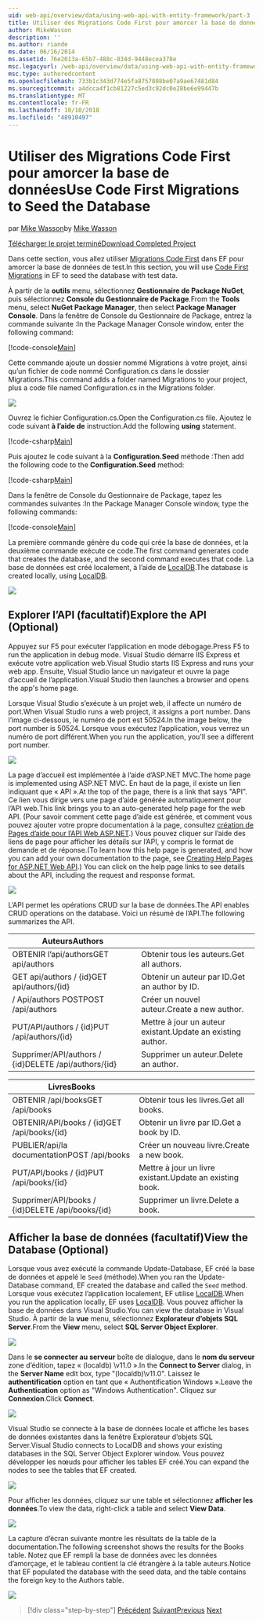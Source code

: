 ```yaml
---
uid: web-api/overview/data/using-web-api-with-entity-framework/part-3
title: Utiliser des Migrations Code First pour amorcer la base de données | Microsoft Docs
author: MikeWasson
description: ''
ms.author: riande
ms.date: 06/16/2014
ms.assetid: 76e2013a-65b7-488c-834d-9448ecea378e
msc.legacyurl: /web-api/overview/data/using-web-api-with-entity-framework/part-3
msc.type: authoredcontent
ms.openlocfilehash: 733b1c343d774e5fa8757808be07a9ae67481d84
ms.sourcegitcommit: a4dcca4f1cb81227c5ed3c92dc0e28be6e99447b
ms.translationtype: MT
ms.contentlocale: fr-FR
ms.lasthandoff: 10/10/2018
ms.locfileid: "48910497"
---
```

<a name="use-code-first-migrations-to-seed-the-database"></a><span data-ttu-id="e496b-102">Utiliser des Migrations Code First pour amorcer la base de données</span><span class="sxs-lookup"><span data-stu-id="e496b-102">Use Code First Migrations to Seed the Database</span></span>
====================
<span data-ttu-id="e496b-103">par [Mike Wasson](https://github.com/MikeWasson)</span><span class="sxs-lookup"><span data-stu-id="e496b-103">by [Mike Wasson](https://github.com/MikeWasson)</span></span>

[<span data-ttu-id="e496b-104">Télécharger le projet terminé</span><span class="sxs-lookup"><span data-stu-id="e496b-104">Download Completed Project</span></span>](https://github.com/MikeWasson/BookService)

<span data-ttu-id="e496b-105">Dans cette section, vous allez utiliser [Migrations Code First](https://msdn.microsoft.com/data/jj591621) dans EF pour amorcer la base de données de test.</span><span class="sxs-lookup"><span data-stu-id="e496b-105">In this section, you will use [Code First Migrations](https://msdn.microsoft.com/data/jj591621) in EF to seed the database with test data.</span></span>

<span data-ttu-id="e496b-106">À partir de la **outils** menu, sélectionnez **Gestionnaire de Package NuGet**, puis sélectionnez **Console du Gestionnaire de Package**.</span><span class="sxs-lookup"><span data-stu-id="e496b-106">From the **Tools** menu, select **NuGet Package Manager**, then select **Package Manager Console**.</span></span> <span data-ttu-id="e496b-107">Dans la fenêtre de Console du Gestionnaire de Package, entrez la commande suivante :</span><span class="sxs-lookup"><span data-stu-id="e496b-107">In the Package Manager Console window, enter the following command:</span></span>

[!code-console[Main](part-3/samples/sample1.cmd)]

<span data-ttu-id="e496b-108">Cette commande ajoute un dossier nommé Migrations à votre projet, ainsi qu’un fichier de code nommé Configuration.cs dans le dossier Migrations.</span><span class="sxs-lookup"><span data-stu-id="e496b-108">This command adds a folder named Migrations to your project, plus a code file named Configuration.cs in the Migrations folder.</span></span>

![](part-3/_static/image1.png)

<span data-ttu-id="e496b-109">Ouvrez le fichier Configuration.cs.</span><span class="sxs-lookup"><span data-stu-id="e496b-109">Open the Configuration.cs file.</span></span> <span data-ttu-id="e496b-110">Ajoutez le code suivant **à l’aide de** instruction.</span><span class="sxs-lookup"><span data-stu-id="e496b-110">Add the following **using** statement.</span></span>

[!code-csharp[Main](part-3/samples/sample2.cs)]

<span data-ttu-id="e496b-111">Puis ajoutez le code suivant à la **Configuration.Seed** méthode :</span><span class="sxs-lookup"><span data-stu-id="e496b-111">Then add the following code to the **Configuration.Seed** method:</span></span>

[!code-csharp[Main](part-3/samples/sample3.cs)]

<span data-ttu-id="e496b-112">Dans la fenêtre de Console du Gestionnaire de Package, tapez les commandes suivantes :</span><span class="sxs-lookup"><span data-stu-id="e496b-112">In the Package Manager Console window, type the following commands:</span></span>

[!code-console[Main](part-3/samples/sample4.cmd)]

<span data-ttu-id="e496b-113">La première commande génère du code qui crée la base de données, et la deuxième commande exécute ce code.</span><span class="sxs-lookup"><span data-stu-id="e496b-113">The first command generates code that creates the database, and the second command executes that code.</span></span> <span data-ttu-id="e496b-114">La base de données est créé localement, à l’aide de [LocalDB](https://msdn.microsoft.com/library/hh510202.aspx).</span><span class="sxs-lookup"><span data-stu-id="e496b-114">The database is created locally, using [LocalDB](https://msdn.microsoft.com/library/hh510202.aspx).</span></span>

![](part-3/_static/image2.png)

## <a name="explore-the-api-optional"></a><span data-ttu-id="e496b-115">Explorer l’API (facultatif)</span><span class="sxs-lookup"><span data-stu-id="e496b-115">Explore the API (Optional)</span></span>

<span data-ttu-id="e496b-116">Appuyez sur F5 pour exécuter l’application en mode débogage.</span><span class="sxs-lookup"><span data-stu-id="e496b-116">Press F5 to run the application in debug mode.</span></span> <span data-ttu-id="e496b-117">Visual Studio démarre IIS Express et exécute votre application web.</span><span class="sxs-lookup"><span data-stu-id="e496b-117">Visual Studio starts IIS Express and runs your web app.</span></span> <span data-ttu-id="e496b-118">Ensuite, Visual Studio lance un navigateur et ouvre la page d’accueil de l’application.</span><span class="sxs-lookup"><span data-stu-id="e496b-118">Visual Studio then launches a browser and opens the app's home page.</span></span>

<span data-ttu-id="e496b-119">Lorsque Visual Studio s’exécute à un projet web, il affecte un numéro de port.</span><span class="sxs-lookup"><span data-stu-id="e496b-119">When Visual Studio runs a web project, it assigns a port number.</span></span> <span data-ttu-id="e496b-120">Dans l’image ci-dessous, le numéro de port est 50524.</span><span class="sxs-lookup"><span data-stu-id="e496b-120">In the image below, the port number is 50524.</span></span> <span data-ttu-id="e496b-121">Lorsque vous exécutez l’application, vous verrez un numéro de port différent.</span><span class="sxs-lookup"><span data-stu-id="e496b-121">When you run the application, you'll see a different port number.</span></span>

![](part-3/_static/image3.png)

<span data-ttu-id="e496b-122">La page d’accueil est implémentée à l’aide d’ASP.NET MVC.</span><span class="sxs-lookup"><span data-stu-id="e496b-122">The home page is implemented using ASP.NET MVC.</span></span> <span data-ttu-id="e496b-123">En haut de la page, il existe un lien indiquant que « API ».</span><span class="sxs-lookup"><span data-stu-id="e496b-123">At the top of the page, there is a link that says "API".</span></span> <span data-ttu-id="e496b-124">Ce lien vous dirige vers une page d’aide générée automatiquement pour l’API web.</span><span class="sxs-lookup"><span data-stu-id="e496b-124">This link brings you to an auto-generated help page for the web API.</span></span> <span data-ttu-id="e496b-125">(Pour savoir comment cette page d’aide est générée, et comment vous pouvez ajouter votre propre documentation à la page, consultez [création de Pages d’aide pour l’API Web ASP.NET](../../getting-started-with-aspnet-web-api/creating-api-help-pages.md).) Vous pouvez cliquer sur l’aide des liens de page pour afficher les détails sur l’API, y compris le format de demande et de réponse.</span><span class="sxs-lookup"><span data-stu-id="e496b-125">(To learn how this help page is generated, and how you can add your own documentation to the page, see [Creating Help Pages for ASP.NET Web API](../../getting-started-with-aspnet-web-api/creating-api-help-pages.md).) You can click on the help page links to see details about the API, including the request and response format.</span></span>

![](part-3/_static/image4.png)

<span data-ttu-id="e496b-126">L’API permet les opérations CRUD sur la base de données.</span><span class="sxs-lookup"><span data-stu-id="e496b-126">The API enables CRUD operations on the database.</span></span> <span data-ttu-id="e496b-127">Voici un résumé de l’API.</span><span class="sxs-lookup"><span data-stu-id="e496b-127">The following summarizes the API.</span></span>

| <span data-ttu-id="e496b-128">Auteurs</span><span class="sxs-lookup"><span data-stu-id="e496b-128">Authors</span></span> |  |
| --- | -- |
| <span data-ttu-id="e496b-129">OBTENIR l’api/authors</span><span class="sxs-lookup"><span data-stu-id="e496b-129">GET api/authors</span></span> | <span data-ttu-id="e496b-130">Obtenir tous les auteurs.</span><span class="sxs-lookup"><span data-stu-id="e496b-130">Get all authors.</span></span> |
| <span data-ttu-id="e496b-131">GET api/authors / {id}</span><span class="sxs-lookup"><span data-stu-id="e496b-131">GET api/authors/{id}</span></span> | <span data-ttu-id="e496b-132">Obtenir un auteur par ID.</span><span class="sxs-lookup"><span data-stu-id="e496b-132">Get an author by ID.</span></span> |
| <span data-ttu-id="e496b-133">/ Api/authors POST</span><span class="sxs-lookup"><span data-stu-id="e496b-133">POST /api/authors</span></span> | <span data-ttu-id="e496b-134">Créer un nouvel auteur.</span><span class="sxs-lookup"><span data-stu-id="e496b-134">Create a new author.</span></span> |
| <span data-ttu-id="e496b-135">PUT/API/authors / {id}</span><span class="sxs-lookup"><span data-stu-id="e496b-135">PUT /api/authors/{id}</span></span> | <span data-ttu-id="e496b-136">Mettre à jour un auteur existant.</span><span class="sxs-lookup"><span data-stu-id="e496b-136">Update an existing author.</span></span> |
| <span data-ttu-id="e496b-137">Supprimer/API/authors / {id}</span><span class="sxs-lookup"><span data-stu-id="e496b-137">DELETE /api/authors/{id}</span></span> | <span data-ttu-id="e496b-138">Supprimer un auteur.</span><span class="sxs-lookup"><span data-stu-id="e496b-138">Delete an author.</span></span> |

| <span data-ttu-id="e496b-139">Livres</span><span class="sxs-lookup"><span data-stu-id="e496b-139">Books</span></span> |  |
| --- | -- |
| <span data-ttu-id="e496b-140">OBTENIR /api/books</span><span class="sxs-lookup"><span data-stu-id="e496b-140">GET /api/books</span></span> | <span data-ttu-id="e496b-141">Obtenir tous les livres.</span><span class="sxs-lookup"><span data-stu-id="e496b-141">Get all books.</span></span> |
| <span data-ttu-id="e496b-142">OBTENIR/API/books / {id}</span><span class="sxs-lookup"><span data-stu-id="e496b-142">GET /api/books/{id}</span></span> | <span data-ttu-id="e496b-143">Obtenir un livre par ID.</span><span class="sxs-lookup"><span data-stu-id="e496b-143">Get a book by ID.</span></span> |
| <span data-ttu-id="e496b-144">PUBLIER/api/la documentation</span><span class="sxs-lookup"><span data-stu-id="e496b-144">POST /api/books</span></span> | <span data-ttu-id="e496b-145">Créer un nouveau livre.</span><span class="sxs-lookup"><span data-stu-id="e496b-145">Create a new book.</span></span> |
| <span data-ttu-id="e496b-146">PUT/API/books / {id}</span><span class="sxs-lookup"><span data-stu-id="e496b-146">PUT /api/books/{id}</span></span> | <span data-ttu-id="e496b-147">Mettre à jour un livre existant.</span><span class="sxs-lookup"><span data-stu-id="e496b-147">Update an existing book.</span></span> |
| <span data-ttu-id="e496b-148">Supprimer/API/books / {id}</span><span class="sxs-lookup"><span data-stu-id="e496b-148">DELETE /api/books/{id}</span></span> | <span data-ttu-id="e496b-149">Supprimer un livre.</span><span class="sxs-lookup"><span data-stu-id="e496b-149">Delete a book.</span></span> |

## <a name="view-the-database-optional"></a><span data-ttu-id="e496b-150">Afficher la base de données (facultatif)</span><span class="sxs-lookup"><span data-stu-id="e496b-150">View the Database (Optional)</span></span>

<span data-ttu-id="e496b-151">Lorsque vous avez exécuté la commande Update-Database, EF créé la base de données et appelé le `Seed` (méthode).</span><span class="sxs-lookup"><span data-stu-id="e496b-151">When you ran the Update-Database command, EF created the database and called the `Seed` method.</span></span> <span data-ttu-id="e496b-152">Lorsque vous exécutez l’application localement, EF utilise [LocalDB](https://blogs.msdn.com/b/sqlexpress/archive/2011/07/12/introducing-localdb-a-better-sql-express.aspx).</span><span class="sxs-lookup"><span data-stu-id="e496b-152">When you run the application locally, EF uses [LocalDB](https://blogs.msdn.com/b/sqlexpress/archive/2011/07/12/introducing-localdb-a-better-sql-express.aspx).</span></span> <span data-ttu-id="e496b-153">Vous pouvez afficher la base de données dans Visual Studio.</span><span class="sxs-lookup"><span data-stu-id="e496b-153">You can view the database in Visual Studio.</span></span> <span data-ttu-id="e496b-154">À partir de la **vue** menu, sélectionnez **Explorateur d’objets SQL Server**.</span><span class="sxs-lookup"><span data-stu-id="e496b-154">From the **View** menu, select **SQL Server Object Explorer**.</span></span>

![](part-3/_static/image5.png)

<span data-ttu-id="e496b-155">Dans le **se connecter au serveur** boîte de dialogue, dans le **nom du serveur** zone d’édition, tapez « (localdb) \v11.0 ».</span><span class="sxs-lookup"><span data-stu-id="e496b-155">In the **Connect to Server** dialog, in the **Server Name** edit box, type "(localdb)\v11.0".</span></span> <span data-ttu-id="e496b-156">Laissez le **authentification** option en tant que « Authentification Windows ».</span><span class="sxs-lookup"><span data-stu-id="e496b-156">Leave the **Authentication** option as "Windows Authentication".</span></span> <span data-ttu-id="e496b-157">Cliquez sur **Connexion**.</span><span class="sxs-lookup"><span data-stu-id="e496b-157">Click **Connect**.</span></span>

![](part-3/_static/image6.png)

<span data-ttu-id="e496b-158">Visual Studio se connecte à la base de données locale et affiche les bases de données existantes dans la fenêtre Explorateur d’objets SQL Server.</span><span class="sxs-lookup"><span data-stu-id="e496b-158">Visual Studio connects to LocalDB and shows your existing databases in the SQL Server Object Explorer window.</span></span> <span data-ttu-id="e496b-159">Vous pouvez développer les nœuds pour afficher les tables EF créé.</span><span class="sxs-lookup"><span data-stu-id="e496b-159">You can expand the nodes to see the tables that EF created.</span></span>

![](part-3/_static/image7.png)

<span data-ttu-id="e496b-160">Pour afficher les données, cliquez sur une table et sélectionnez **afficher les données**.</span><span class="sxs-lookup"><span data-stu-id="e496b-160">To view the data, right-click a table and select **View Data**.</span></span>

![](part-3/_static/image8.png)

<span data-ttu-id="e496b-161">La capture d’écran suivante montre les résultats de la table de la documentation.</span><span class="sxs-lookup"><span data-stu-id="e496b-161">The following screenshot shows the results for the Books table.</span></span> <span data-ttu-id="e496b-162">Notez que EF rempli la base de données avec les données d’amorçage, et le tableau contient la clé étrangère à la table auteurs.</span><span class="sxs-lookup"><span data-stu-id="e496b-162">Notice that EF populated the database with the seed data, and the table contains the foreign key to the Authors table.</span></span>

![](part-3/_static/image9.png)

> [!div class="step-by-step"]
> <span data-ttu-id="e496b-163">[Précédent](part-2.md)
> [Suivant](part-4.md)</span><span class="sxs-lookup"><span data-stu-id="e496b-163">[Previous](part-2.md)
[Next](part-4.md)</span></span>
